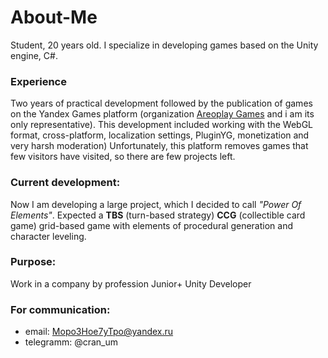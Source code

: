 # About-Me
Student, 20 years old. I specialize in developing games based on the Unity engine, C#. 

### Experience 
Two years of practical development followed by the publication of games on the Yandex Games platform (organization [Areoplay Games](https://yandex.ru/games/developer/77960 "Link to YandexGames author page") and i am its only representative). This development included working with the WebGL format, cross-platform, localization settings, PluginYG, monetization and very harsh moderation) Unfortunately, this platform removes games that few visitors have visited, so there are few projects left.

### Current development:
Now I am developing a large project, which I decided to call _"Power Of Elements"_. 
Expected a **TBS** (turn-based strategy) **CCG** (collectible card game) grid-based game with elements of procedural generation and character leveling.

### Purpose:
Work in a company by profession Junior+ Unity Developer

### For communication:
- email: Mopo3Hoe7yTpo@yandex.ru<br>
- telegramm: @cran_um

